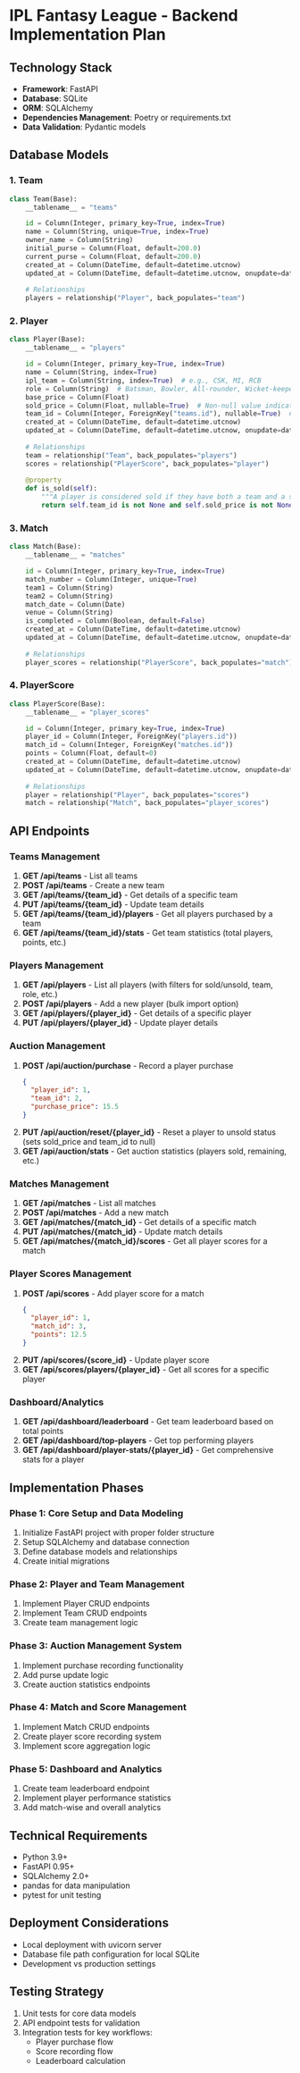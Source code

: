 # IPL Fantasy League - Backend Implementation Plan

## Technology Stack
- **Framework**: FastAPI
- **Database**: SQLite
- **ORM**: SQLAlchemy
- **Dependencies Management**: Poetry or requirements.txt
- **Data Validation**: Pydantic models

## Database Models

### 1. Team
```python
class Team(Base):
    __tablename__ = "teams"

    id = Column(Integer, primary_key=True, index=True)
    name = Column(String, unique=True, index=True)
    owner_name = Column(String)
    initial_purse = Column(Float, default=200.0)
    current_purse = Column(Float, default=200.0)
    created_at = Column(DateTime, default=datetime.utcnow)
    updated_at = Column(DateTime, default=datetime.utcnow, onupdate=datetime.utcnow)
    
    # Relationships
    players = relationship("Player", back_populates="team")
```

### 2. Player
```python
class Player(Base):
    __tablename__ = "players"

    id = Column(Integer, primary_key=True, index=True)
    name = Column(String, index=True)
    ipl_team = Column(String, index=True)  # e.g., CSK, MI, RCB
    role = Column(String)  # Batsman, Bowler, All-rounder, Wicket-keeper
    base_price = Column(Float)
    sold_price = Column(Float, nullable=True)  # Non-null value indicates player is sold
    team_id = Column(Integer, ForeignKey("teams.id"), nullable=True)  # Non-null value indicates player is sold
    created_at = Column(DateTime, default=datetime.utcnow)
    updated_at = Column(DateTime, default=datetime.utcnow, onupdate=datetime.utcnow)
    
    # Relationships
    team = relationship("Team", back_populates="players")
    scores = relationship("PlayerScore", back_populates="player")
    
    @property
    def is_sold(self):
        """A player is considered sold if they have both a team and a sold price."""
        return self.team_id is not None and self.sold_price is not None
```

### 3. Match
```python
class Match(Base):
    __tablename__ = "matches"

    id = Column(Integer, primary_key=True, index=True)
    match_number = Column(Integer, unique=True)
    team1 = Column(String)
    team2 = Column(String)
    match_date = Column(Date)
    venue = Column(String)
    is_completed = Column(Boolean, default=False)
    created_at = Column(DateTime, default=datetime.utcnow)
    updated_at = Column(DateTime, default=datetime.utcnow, onupdate=datetime.utcnow)
    
    # Relationships
    player_scores = relationship("PlayerScore", back_populates="match")
```

### 4. PlayerScore
```python
class PlayerScore(Base):
    __tablename__ = "player_scores"

    id = Column(Integer, primary_key=True, index=True)
    player_id = Column(Integer, ForeignKey("players.id"))
    match_id = Column(Integer, ForeignKey("matches.id"))
    points = Column(Float, default=0)
    created_at = Column(DateTime, default=datetime.utcnow)
    updated_at = Column(DateTime, default=datetime.utcnow, onupdate=datetime.utcnow)
    
    # Relationships
    player = relationship("Player", back_populates="scores")
    match = relationship("Match", back_populates="player_scores")
```

## API Endpoints

### Teams Management
1. **GET /api/teams** - List all teams
2. **POST /api/teams** - Create a new team
3. **GET /api/teams/{team_id}** - Get details of a specific team
4. **PUT /api/teams/{team_id}** - Update team details
5. **GET /api/teams/{team_id}/players** - Get all players purchased by a team
6. **GET /api/teams/{team_id}/stats** - Get team statistics (total players, points, etc.)

### Players Management
1. **GET /api/players** - List all players (with filters for sold/unsold, team, role, etc.)
2. **POST /api/players** - Add a new player (bulk import option)
3. **GET /api/players/{player_id}** - Get details of a specific player
4. **PUT /api/players/{player_id}** - Update player details

### Auction Management
1. **POST /api/auction/purchase** - Record a player purchase
   ```json
   {
     "player_id": 1,
     "team_id": 2,
     "purchase_price": 15.5
   }
   ```
2. **PUT /api/auction/reset/{player_id}** - Reset a player to unsold status (sets sold_price and team_id to null)
3. **GET /api/auction/stats** - Get auction statistics (players sold, remaining, etc.)

### Matches Management
1. **GET /api/matches** - List all matches
2. **POST /api/matches** - Add a new match
3. **GET /api/matches/{match_id}** - Get details of a specific match
4. **PUT /api/matches/{match_id}** - Update match details
5. **GET /api/matches/{match_id}/scores** - Get all player scores for a match

### Player Scores Management
1. **POST /api/scores** - Add player score for a match
   ```json
   {
     "player_id": 1,
     "match_id": 3,
     "points": 12.5
   }
   ```
2. **PUT /api/scores/{score_id}** - Update player score
3. **GET /api/scores/players/{player_id}** - Get all scores for a specific player

### Dashboard/Analytics
1. **GET /api/dashboard/leaderboard** - Get team leaderboard based on total points
2. **GET /api/dashboard/top-players** - Get top performing players
3. **GET /api/dashboard/player-stats/{player_id}** - Get comprehensive stats for a player

## Implementation Phases

### Phase 1: Core Setup and Data Modeling
1. Initialize FastAPI project with proper folder structure
2. Setup SQLAlchemy and database connection
3. Define database models and relationships
4. Create initial migrations

### Phase 2: Player and Team Management
1. Implement Player CRUD endpoints
2. Implement Team CRUD endpoints
3. Create team management logic

### Phase 3: Auction Management System
1. Implement purchase recording functionality
2. Add purse update logic
3. Create auction statistics endpoints

### Phase 4: Match and Score Management
1. Implement Match CRUD endpoints
2. Create player score recording system
3. Implement score aggregation logic

### Phase 5: Dashboard and Analytics
1. Create team leaderboard endpoint
2. Implement player performance statistics
3. Add match-wise and overall analytics

## Technical Requirements
- Python 3.9+
- FastAPI 0.95+
- SQLAlchemy 2.0+
- pandas for data manipulation
- pytest for unit testing

## Deployment Considerations
- Local deployment with uvicorn server
- Database file path configuration for local SQLite
- Development vs production settings

## Testing Strategy
1. Unit tests for core data models
2. API endpoint tests for validation
3. Integration tests for key workflows:
   - Player purchase flow
   - Score recording flow
   - Leaderboard calculation 